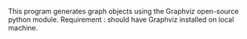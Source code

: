 This program generates graph objects using the Graphviz open-source python module.
Requirement : should have Graphviz installed on local machine.
